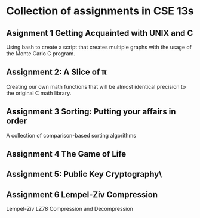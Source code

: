 # Collection of assignments in CSE 13s

## Asignment 1 Getting Acquainted with UNIX and C
Using bash to create a script that creates multiple graphs with the usage of the Monte Carlo C program.

## Assignment 2: A Slice of π
Creating our own math functions that will be almost identical precision to the original C math library. 

## Assignment 3 Sorting: Putting your affairs in order
A collection of comparison-based sorting algorithms

## Assignment 4 The Game of Life

## Assignment 5: Public Key Cryptography\

## Assignment 6 Lempel-Ziv Compression
Lempel-Ziv LZ78 Compression and Decompression